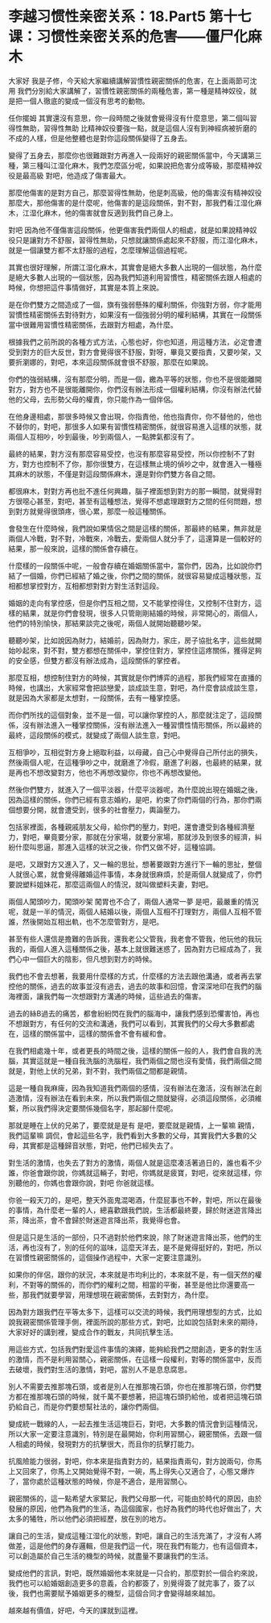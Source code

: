 # 李越习惯性亲密关系：18.Part5 第十七课：习惯性亲密关系的危害——僵尸化麻木

大家好 我是子修，今天給大家繼續講解習慣性親密關係的危害，在上面兩節可沈用 我們分別給大家講解了，習慣性親密關係的兩種危害，第一種是精神奴役，就是把一個人徹底的變成一個沒有思考的動物。

任你擺姆 其實還沒有意思，你一段時間之後就會覺得沒有什麼意思，第二個叫習得性無助，習得性無助 比精神奴役要強一點，就是這個人沒有到神經病被折磨的不成的人樣，但是他整體也是對你這段關係變得了五身去。

變得了五身去，那麼你也很難跟對方再進入一段兩好的親密關係當中，今天講第三種，第三種叫江湿化麻木，我們怎麼區分呢，如果說把危害分成等級，那麼精神奴役是最高級 對吧，他造成了傷害最大。

那麼他傷害的是對方自己，那麼習得性無助，他是刺高級，他的傷害沒有精神奴役那麼大，那他傷害的是什麼呢，他傷害的是這段關係，對不對，那我們看江湿化麻木，江湿化麻木，他的傷害就會反適到我們自己身上。

對吧 因為他不僅傷害這段關係，他更傷害我們兩個人的相處，就是如果說精神奴役只是讓對方不舒服，習得性無助，只想就讓關係處起來不舒服，而江湿化麻木，就是一個讓雙方都不太舒服的過程，怎麼理解這個過程呢。

其實也很好理解，所謂江湿化麻木，其實會是絕大多數人出現的一個狀態，為什麼是絕大多數人出現的一個狀態，因為我們知道利用習慣性，精密關係去跟人相處的時候，你想把這件事情做好，其實是本質上來說。

是在你們雙方之間造成了一個，旗有強弱懸殊的權利關係，你強對方弱，你才能用習慣性精密關係去對待對方，如果沒有一個強弱分明的權利結構，其實在一段關係當中很難用習慣性精密關係，去跟對方相處，為什麼。

根據我們之前所說的各種方式方法，心態也好，你也知道，用這種方法，必定會遭受到對方的巨大反世，對方會覺得很不舒服，對呀，畢竟又要指責，又要吵架，又要折瀏娜的，對吧，本來這段關係就會很不舒服，那麼在如果說。

你們的強弱結構，沒有那麼分明，而是一個，繳為平等的狀態，你也不是很能離開對方，對方也不是很能離開你，你們沒有辦法形成一個權利結構，你沒有辦法代替他的父母，去形勢父母的權責，你只能作為一個伴侶。

在他身邊相處，那很多時候又會出現，你指責他，他也指責你，你不替他的，他也不替你的，對吧，那很多人如果有習慣性精密關係，就很容易進入這樣的狀態，就兩個人互相吵，吵到最後，吵到兩個人，一點脾氣都沒有了。

最終的結果，對方沒有那麼容易受控，也沒有那麼容易受控，所以你控制不了對方，對方也控制不了你，那你很雙方，在這樣無止境的偵吵之中，就會進入一種極其麻木的狀態，不僅是對這段關係麻木，還是對你們雙方各自之間。

都很麻木，對對方再也批不進任何興趣，腦子裡面想到對方的那一瞬間，就覺得對方很噁心甚至，對吧，甚至有這種想法，覺得不想處理跟對方之間的任何問題，想到對方就覺得很頭疼，很心累，那麼一般這種關係。

會發生在什麼時候，我們說如果情侶之間是這樣的關係，那最終的結果，無非就是兩個人冷戰，對不對，冷戰來，冷戰去，愛兩個人就分手了，這還算是一個較好的結果，那一般來說，這樣的關係會存續在。

什麼樣的一段關係中呢，一般會存續在婚姻關係當中，當你們，因為，比如說你們結了一個婚，你們已經結了婚之後，你們之間的關係，就很容易變成這種狀態，互相都想掌控對方，互相都想對對方對生活對這段。

婚姻的走向有掌控感，但是你們互相之間，又不能掌控得住，又控制不住對方，這樣的結果，就是你們會發現，很多人只管剛剛結婚的時候，非常開心的，兩個人，他們的特別愉快，那結果談完之後呢，兩個人就開始聽聽吵架。

聽聽吵架，比如說因為財力，結婚前，因為財力，家庄，房子協批名字，這些就開始吵起來，對不對，雙方都想在關係中，掌控住對方，掌控住這疼關係，獲得足夠的安全感，但雙方都沒有辦法成為，這段關係的掌控者。

那麼互相，想控制住對方的時候，其實就是你們博弈的過程，那我們經常在直播的時候，也講出，大家經常會把談戀愛，談成談生意，對吧，為什麼會談成談生意，就是因為大家都是太想對，一段關係，去有一種掌控感。

而你們所找的這個對象，並不是一個，可以讓你掌控的人，那麼就注定了，這段關係，沒有辦法進入一種掌控關係，沒有辦法進入一種習慣性情形關係，所以最終的最終，這段關係的模式，就變成了兩個人談生意，對吧。

互相爭吵，互相從對方身上絕取利益，以母藏，自己心中覺得自己所付出的損失，然後兩個人呢，在這種爭吵之中，就磨進了冷假，磨進了利器，也最終的結果，就是再也不想改變對方，他也不再想改變你，你也不再想改變他。

然後你們雙方，就進入了一個平淡器，什麼平淡器呢，為什麼說出現在婚姻之後，因為這樣的關係，你們已經有意志婚約，是吧，約束了你們兩個的行為，那你們兩個想要分開，就會遭受到，很多的社會壓力，輿論壓力。

包括家裡面，各種親戚朋友父母，給你們的壓力，對吧，還會遭受到各種經濟壓力，對吧，畢竟要分家，那就在分家場，就要分家場，那就涉及到很多的經濟，糾紛什麼叫思逼，那進入這樣的狀況之後，你們又做不好，這種協調。

是吧，又跟對方又進入了，又一輪的思扯，想著要跟對方進行下一輪的思扯，整個人就很心累，就會覺得離婚這件事情，本身就很麻煩，於是兩個人就變成了，你們要說塑料姐妹花，那麼這兩個人的情況，就叫做塑料夫妻，對吧。

兩個人闖頭吵力，闖頭吵架 闖胃也不合了，兩個人通常一夢 是吧，最嚴重的情況呢，就是一半的情況，兩個人結婚以後，兩個人互相不打理對方，兩個人互相不管誰，然後開始互相出軌，也不怎麼管對方，是吧。

甚至有些人還信是擔難的告訴我，還我老公父管我，我老會不管我，他玩他的我玩我的，兩個人進入這種關係之後，基本上就很難迷惑了，因為對方已經成為了，我們心中一個巨大的陰影，但凡想到對方的時候。

我們也不會去想著，我要用什麼樣的方式，什麼樣的方法去跟他溝通，或者再去掌控他的關係，過去的故事並沒有過去，過去的故事和回憶，會深深地印在我們的腦海裡面，讓我們每一次想跟對方溝通的時候，這些過去的傷害。

過去的絲B過去的痛苦，都會紛紛閃在我們的腦海中，讓我們感到恐懼害怕，再也不想跟對方，有任何的交流和溝通，我們可以看到，其實我們的父母大多數都處在，這樣的關係當中，這樣的關係會不會有緩和會。

在我們相處幾十年，或者更長的時間之後，這樣的關係一般的人，我們會自我的洗腦，其實這就是一種自我洗腦的洗腦程，我們兩個之間也沒有愛情，我們兩個之間就是，對他上伏的兄弟，對不對，我們兩個之間都是親情。

這是一種自我麻痺，因為我知道我們兩個的感情，沒有辦法在激活，沒有辦法在創造激情，沒有辦法在看到未來，所以我們兩個之間就變得，必須這段關係，必須維繫，所以我們得決定要關係幾個名字，那起腳什麼呢。

那就是睡在上伏的兄弟了，要麼就是是有 是吧，要麼就是親情，上一輩嘛 親情，我們這輩嘛 調侃，會起這些名字，我們看到大多數的父母，其實我們大多數的父母，其實都是這種歸音狀態，對吧，他們已經失去了。

對生活的激情，也失去了對方的激情，兩個人就是這麼凑活著過日的，誰也看不少誰，你爸會跟你說，你媽就這輛子，對吧，你媽就是疲寶，對吧，從來就這樣，你別聽他的，你媽也會跟你說，對吧 你爸就這樣。

你爸一殺天刀的，是吧，整天外面鬼混喝酒，什麼屁事也不幹，對吧，所以在最後的事情，為什麼老一輩的人，總喜歡跟我們說，生活都最終要，歸於財迷遊言降出茶，降出茶，會不會歸於財迷遊言降出茶，我覺得也會。

但是這只是生活的一部份，只不過對於他們來說，除了財迷遊言降出茶，他們的生活，再也沒有了，別的任何的滋味，這麼天洋去，是不是覺得挺好的，對吧，所以在習慣性親密關係的，這個操作過程中，大家一定要注意識別。

如果你的伴侶，跟你的狀況，本來就是市均利比的，本來就不是，有一個天然的權利，不對等的關係的，而你們的權利之間，相當的平衡，甚至是他比你還要高一些，那我們就要學習，用理想現在親密關係，去對對方，為什麼。

因為對方跟我們在平等太多下，這樣可以交流的時候，我們用理想型的方式，比如說我親密關係管理手側，裡面所說的那些方式，對吧，比如說包括對未來的期待，大家好好的講到裡，變成合作的戰友，共同抗擊生活。

用這些方式，包括我們對愛這件事情的演繹，能夠給我們之間創造，更多的對生活的激情，而不是利用習關心，親密關係，在這樣一段權利，對等的關係當中，反而去破壞，我們對生活的激情，對吧，當別人不是息息腐思。

別人不需要去推那塊石頭，或者是別人在推那塊石頭，你也在推那塊石頭，你們雙方都在推那塊石頭的時候，就千萬不要想著，把這塊石頭扔給他，或者把這塊石頭扔給自己，而是你們要想幫社法的，讓你們兩個。

變成統一戰線的人，一起去推生活這塊巨石，對吧，大多數的情況會到這種情況，所以大家一定要注意識別，特別是在最開始，你利用習關心，親密關係，去跟一個人相處的時候，發現對方的抗擊很大，而且你的抗擊打能力。

抗風險能力很弱，對吧，你本來是指責對方的，結果指責兩句，對方說兩句，你馬上又回來了，你馬上又開始覺得不對，一碗，馬上得失心又適合了，心態又爆炸了，當你處於這種狀態的時候，你是不適合，是用習關心。

親密關係的，這一點希望大家緊記，我們父母那一代，可能由於時代的原因，由於發展的原因，他們為我們的生活，為這個國家，也好為我們的時代也好做出了，大太多的犧牲，所以他們必須把經歷，放在別的地方。

讓自己的生活，變成這種江湿化的狀態，對吧，讓自己的生活充滿了，才沒有人將做差，這是他們的身存邏輯，但是我們這一代，現在我們有能力，也有這個資本，可以創造屬於自己生活的機型的時候，就盡量不要讓我們的生活。

變成他們的言訊，對吧，既然婚姻他本來就是一只合約，那麼對於一個合約來說，我們也可以給婚姻創造更多的意義，合約都簽了，別覺得簽了就完事了，簽了以後，我們也需要賦予婚姻更多的機型，這個合同才會變得越來越加。

越來越有價值，好吧，今天的課就到這裡。